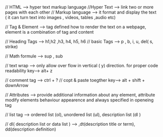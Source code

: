 // HTML --> hyper text markup language
//Hyper Text --> link two or more pages with each other
// Markup language --> it format and display the text ( it can turn text into images , videos, tables ,audio etc)

// Tag & Element --> tag defined how to render the text on a webpage, element is a combination of tag and content

// Heading Tags --> h1,h2 ,h3, h4, h5, h6
// basic Tags --> p , b, i, u, del( s, strike)

// Math formule -->  sup , sub

// text wrap --> only allow over flow in vertical ( y) direction. for proper code readability key--> alt+ z

// comment tag --> ctrl + ?
// copt & paste toegther  key-->  alt + shift + downArrow

// Attributes --> provide additional information about any element, attribute modify elements behaviour appearence and always specified in openeing tag

// list tag --> ordered list (ol), unordered list (ul), description list (dl )

// dl( description list or data list ) --> ,dt(description title or term), dd(description definition)